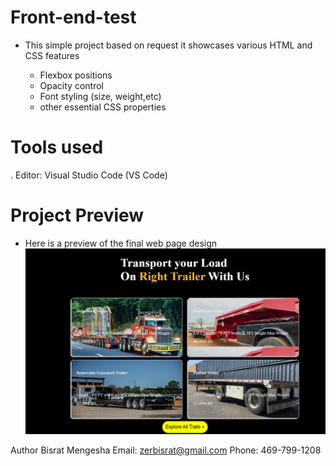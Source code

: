 # Front-end-test

- This simple project based on request
  it showcases various HTML and CSS features

  - Flexbox positions
  - Opacity control
  - Font styling (size, weight,etc)
  - other essential CSS properties 

# Tools used
 . Editor: Visual Studio Code (VS Code)

  
# Project Preview
- Here is a preview of the final web page design
  <img src="./images/finalweb.png" alt="sample final page" >


Author
  Bisrat Mengesha
  Email: zerbisrat@gmail.com
  Phone: 469-799-1208